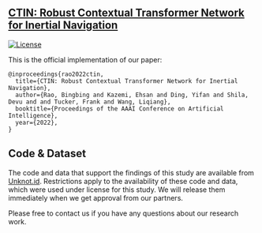 ## [CTIN: Robust Contextual Transformer Network for Inertial Navigation](2022-AAAI-CTIN.pdf)
[![License](https://img.shields.io/badge/License-Apache%202.0-blue.svg)](https://opensource.org/licenses/Apache-2.0)

This is the official implementation of our paper:

```
@inproceedings{rao2022ctin,
  title={CTIN: Robust Contextual Transformer Network for Inertial Navigation},
  author={Rao, Bingbing and Kazemi, Ehsan and Ding, Yifan and Shila, Devu and and Tucker, Frank and Wang, Liqiang},
  booktitle={Proceedings of the AAAI Conference on Artificial Intelligence},
  year={2022},
}
```

## Code & Dataset
The code and data that support the findings of this study are available from [Unknot.id](https://www.unknot.id/). Restrictions apply to the availability of these code and data, which were used under license for this study. We will release them immediately when we get approval from our partners. 

Please free to contact us if you have any questions about our research work. 

